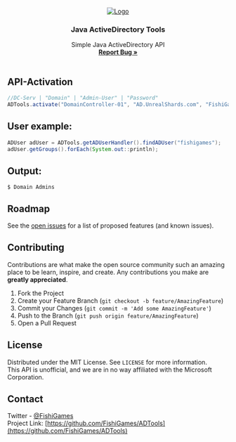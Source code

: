 <!-- PROJECT LOGO -->
<br />
<p align="center">
  <a href="https://github.com/FishiGames/ADTools">
    <img src="https://static.teamviewer.com/resources/2018/04/activeDirectory-1.png" alt="Logo">
  </a>

<h3 align="center">Java ActiveDirectory Tools</h3>

  <p align="center">
    Simple Java ActiveDirectory API
    <br />
    <a href="https://github.com/FishiGames/ADTools/issues"><strong>Report Bug »</strong></a>
    <br />
    <br />
  </p>


<!-- USAGE EXAMPLES -->
## API-Activation
```java
//DC-Serv | "Domain" | "Admin-User" | "Password"
ADTools.activate("DomainController-01", "AD.UnrealShards.com", "FishiGames", "P4ssw0rd12E");
```


## User example: 
```java
ADUser adUser = ADTools.getADUserHandler().findADUser("fishigames");
adUser.getGroups().forEach(System.out::println);
```


## Output:

```shell
$ Domain Admins
```

<!-- ROADMAP -->
## Roadmap

See the [open issues](https://github.com/FishiGames/ADTools/issues) for a list of proposed features (and known issues).


<!-- CONTRIBUTING -->
## Contributing

Contributions are what make the open source community such an amazing place to be learn, inspire, and create. Any contributions you make are **greatly appreciated**.

1. Fork the Project
2. Create your Feature Branch (`git checkout -b feature/AmazingFeature`)
3. Commit your Changes (`git commit -m 'Add some AmazingFeature'`)
4. Push to the Branch (`git push origin feature/AmazingFeature`)
5. Open a Pull Request


<!-- LICENSE -->
## License

Distributed under the MIT License. See `LICENSE` for more information.
\
This API is unofficial, and we are in no way affiliated with the Microsoft Corporation.


<!-- CONTACT -->
## Contact

Twitter - [@FishiGames](https://twitter.com/FishiGames)
\
Project Link: [https://github.com/FishiGames/ADTools](https://github.com/FishiGames/ADTools)
